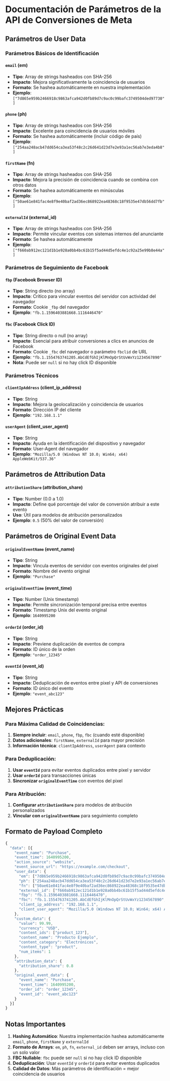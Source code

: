 # Documentación de Parámetros de la API de Conversiones de Meta

## Parámetros de User Data

### Parámetros Básicos de Identificación

#### `email` (em)
- **Tipo**: Array de strings hasheados con SHA-256
- **Impacto**: Mejora significativamente la coincidencia de usuarios
- **Formato**: Se hashea automáticamente en nuestra implementación
- **Ejemplo**: `["7d865e959b2466918c9863afca942d0fb89d7c9ac0c99bafc3749504ded97730"]`

#### `phone` (ph)
- **Tipo**: Array de strings hasheados con SHA-256
- **Impacto**: Excelente para coincidencia de usuarios móviles
- **Formato**: Se hashea automáticamente (incluir código de país)
- **Ejemplo**: `["254aa248acb47dd654ca3ea53f48c2c26d641d23d7e2e93a1ec56ab7e3eda4b8"]`

#### `firstName` (fn)
- **Tipo**: Array de strings hasheados con SHA-256
- **Impacto**: Mejora la precisión de coincidencia cuando se combina con otros datos
- **Formato**: Se hashea automáticamente en minúsculas
- **Ejemplo**: `["50ae61e841fac4e8f9e40baf2ad36ec868922ea48368c18f9535e47db56dd7fb"]`

#### `externalId` (external_id)
- **Tipo**: Array de strings hasheados con SHA-256
- **Impacto**: Permite vincular eventos con sistemas internos del anunciante
- **Formato**: Se hashea automáticamente
- **Ejemplo**: `["f660ab912ec121d1b1e928a0bb4bc61b15f5ad44d5efdc4e1c92a25e99b8e44a"]`

### Parámetros de Seguimiento de Facebook

#### `fbp` (Facebook Browser ID)
- **Tipo**: String directo (no array)
- **Impacto**: Crítico para vincular eventos del servidor con actividad del navegador
- **Formato**: Cookie `_fbp` del navegador
- **Ejemplo**: `"fb.1.1596403881668.1116446470"`

#### `fbc` (Facebook Click ID)
- **Tipo**: String directo o null (no array)
- **Impacto**: Esencial para atribuir conversiones a clics en anuncios de Facebook
- **Formato**: Cookie `_fbc` del navegador o parámetro `fbclid` de URL
- **Ejemplo**: `"fb.1.1554763741205.AbCdEfGhIjKlMnOpQrStUvWxYz1234567890"`
- **Nota**: Puede ser `null` si no hay click ID disponible

### Parámetros Técnicos

#### `clientIpAddress` (client_ip_address)
- **Tipo**: String
- **Impacto**: Mejora la geolocalización y coincidencia de usuarios
- **Formato**: Dirección IP del cliente
- **Ejemplo**: `"192.168.1.1"`

#### `userAgent` (client_user_agent)
- **Tipo**: String
- **Impacto**: Ayuda en la identificación del dispositivo y navegador
- **Formato**: User-Agent del navegador
- **Ejemplo**: `"Mozilla/5.0 (Windows NT 10.0; Win64; x64) AppleWebKit/537.36"`

## Parámetros de Attribution Data

#### `attributionShare` (attribution_share)
- **Tipo**: Number (0.0 a 1.0)
- **Impacto**: Define qué porcentaje del valor de conversión atribuir a este evento
- **Uso**: Útil para modelos de atribución personalizados
- **Ejemplo**: `0.5` (50% del valor de conversión)

## Parámetros de Original Event Data

#### `originalEventName` (event_name)
- **Tipo**: String
- **Impacto**: Vincula eventos de servidor con eventos originales del pixel
- **Formato**: Nombre del evento original
- **Ejemplo**: `"Purchase"`

#### `originalEventTime` (event_time)
- **Tipo**: Number (Unix timestamp)
- **Impacto**: Permite sincronización temporal precisa entre eventos
- **Formato**: Timestamp Unix del evento original
- **Ejemplo**: `1640995200`

#### `orderId` (order_id)
- **Tipo**: String
- **Impacto**: Previene duplicación de eventos de compra
- **Formato**: ID único de la orden
- **Ejemplo**: `"order_12345"`

#### `eventId` (event_id)
- **Tipo**: String
- **Impacto**: Deduplicación de eventos entre pixel y API de conversiones
- **Formato**: ID único del evento
- **Ejemplo**: `"event_abc123"`

## Mejores Prácticas

### Para Máxima Calidad de Coincidencias:
1. **Siempre incluir**: `email`, `phone`, `fbp`, `fbc` (cuando esté disponible)
2. **Datos adicionales**: `firstName`, `externalId` para mayor precisión
3. **Información técnica**: `clientIpAddress`, `userAgent` para contexto

### Para Deduplicación:
1. **Usar `eventId`** para evitar eventos duplicados entre pixel y servidor
2. **Usar `orderId`** para transacciones únicas
3. **Sincronizar `originalEventTime`** con eventos del pixel

### Para Atribución:
1. **Configurar `attributionShare`** para modelos de atribución personalizados
2. **Vincular con `originalEventName`** para seguimiento completo

## Formato de Payload Completo

```javascript
{
  "data": [{
    "event_name": "Purchase",
    "event_time": 1640995200,
    "action_source": "website",
    "event_source_url": "https://example.com/checkout",
    "user_data": {
      "em": ["7d865e959b2466918c9863afca942d0fb89d7c9ac0c99bafc3749504ded97730"],
      "ph": ["254aa248acb47dd654ca3ea53f48c2c26d641d23d7e2e93a1ec56ab7e3eda4b8"],
      "fn": ["50ae61e841fac4e8f9e40baf2ad36ec868922ea48368c18f9535e47db56dd7fb"],
      "external_id": ["f660ab912ec121d1b1e928a0bb4bc61b15f5ad44d5efdc4e1c92a25e99b8e44a"],
      "fbp": "fb.1.1596403881668.1116446470",
      "fbc": "fb.1.1554763741205.AbCdEfGhIjKlMnOpQrStUvWxYz1234567890",
      "client_ip_address": "192.168.1.1",
      "client_user_agent": "Mozilla/5.0 (Windows NT 10.0; Win64; x64) AppleWebKit/537.36"
    },
    "custom_data": {
      "value": 99.99,
      "currency": "USD",
      "content_ids": ["product_123"],
      "content_name": "Producto Ejemplo",
      "content_category": "Electrónicos",
      "content_type": "product",
      "num_items": 1
    },
    "attribution_data": {
      "attribution_share": 0.8
    },
    "original_event_data": {
      "event_name": "Purchase",
      "event_time": 1640995200,
      "order_id": "order_12345",
      "event_id": "event_abc123"
    }
  }]
}
```

## Notas Importantes

1. **Hashing Automático**: Nuestra implementación hashea automáticamente `email`, `phone`, `firstName` y `externalId`
2. **Formato de Arrays**: `em`, `ph`, `fn`, `external_id` deben ser arrays, incluso con un solo valor
3. **FBC Nullable**: `fbc` puede ser `null` si no hay click ID disponible
4. **Deduplicación**: Usar `eventId` y `orderId` para evitar eventos duplicados
5. **Calidad de Datos**: Más parámetros de identificación = mejor coincidencia de usuarios